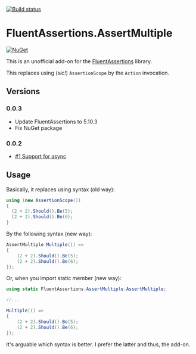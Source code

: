 [![Build status](https://ci.appveyor.com/api/projects/status/y82o5nrhoje7u6xk?svg=true)](https://ci.appveyor.com/project/dariusz-wozniak/fluentassertions-assertmultiple)

# FluentAssertions.AssertMultiple

[![NuGet](https://buildstats.info/nuget/FluentAssertions.AssertMultiple)](https://www.nuget.org/packages/FluentAssertions.AssertMultiple/)

This is an unofficial add-on for the [FluentAssertions](https://fluentassertions.com/) library.

This replaces using (_sic!_) `AssertionScope` by the `Action` invocation.

## Versions

### 0.0.3

- Update FluentAssertions to 5.10.3
- Fix NuGet package

### 0.0.2
- [#1 Support for async](https://github.com/dariusz-wozniak/FluentAssertions.AssertMultiple/issues/1)

## Usage

Basically, it replaces using syntax (old way):

```csharp
using (new AssertionScope())
{
  (2 + 2).Should().Be(5);
  (2 + 2).Should().Be(6);
}
```

By the following syntax (new way):

```csharp
AssertMultiple.Multiple(() =>
{
    (2 + 2).Should().Be(5);
    (2 + 2).Should().Be(6);
});
```

Or, when you import static member (new way):

```csharp
using static FluentAssertions.AssertMultiple.AssertMultiple;

//...

Multiple(() =>
{
    (2 + 2).Should().Be(5);
    (2 + 2).Should().Be(6);
});
```

It's arguable which syntax is better. I prefer the latter and thus, the add-on.
